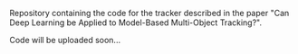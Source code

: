 Repository containing the code for the tracker described in the paper "Can Deep Learning be Applied to Model-Based Multi-Object Tracking?". 

Code will be uploaded soon...
